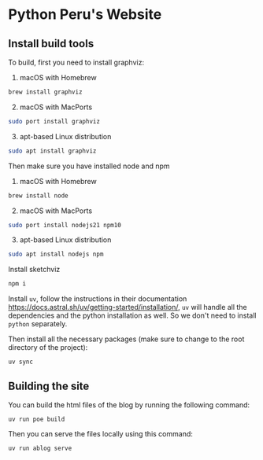 # Python Peru's Website

## Install build tools

To build, first you need to install graphviz:

1. macOS with Homebrew

```sh
brew install graphviz
```

2. macOS with MacPorts

```sh
sudo port install graphviz
```

3. apt-based Linux distribution

```sh
sudo apt install graphviz
```

Then make sure you have installed node and npm

1. macOS with Homebrew

```sh
brew install node
```

2. macOS with MacPorts

```sh
sudo port install nodejs21 npm10
```

3. apt-based Linux distribution

```sh
sudo apt install nodejs npm
```

Install sketchviz

```sh
npm i
```

Install `uv`, follow the instructions in their documentation
https://docs.astral.sh/uv/getting-started/installation/, `uv` will handle all
the dependencies and the python installation as well. So we don't need to
install `python` separately.

Then install all the necessary packages (make sure to change to the root
directory of the project):

```shell
uv sync
```

## Building the site

You can build the html files of the blog by running the following command:

```shell
uv run poe build
```

Then you can serve the files locally using this command:

```sh
uv run ablog serve
```
